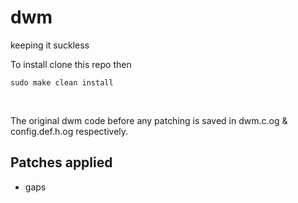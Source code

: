 # dwm

keeping it suckless <br>

To install clone this repo then 

`sudo make clean install`

<br>

The original dwm code before any patching is saved in dwm.c.og & config.def.h.og respectively. 

## Patches applied

* gaps
